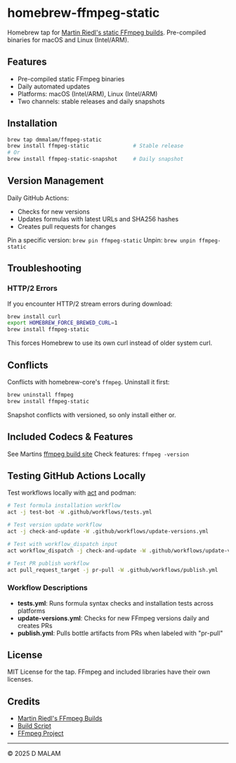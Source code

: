 # homebrew-ffmpeg-static

Homebrew tap for [Martin Riedl's static FFmpeg builds](https://ffmpeg.martin-riedl.de/). Pre-compiled binaries for macOS and Linux (Intel/ARM).

## Features

- Pre-compiled static FFmpeg binaries
- Daily automated updates
- Platforms: macOS (Intel/ARM), Linux (Intel/ARM)
- Two channels: stable releases and daily snapshots

## Installation

```bash
brew tap dmmalam/ffmpeg-static
brew install ffmpeg-static              # Stable release
# Or
brew install ffmpeg-static-snapshot     # Daily snapshot
```

## Version Management

Daily GitHub Actions:
- Checks for new versions
- Updates formulas with latest URLs and SHA256 hashes
- Creates pull requests for changes

Pin a specific version: `brew pin ffmpeg-static`
Unpin: `brew unpin ffmpeg-static`

## Troubleshooting

### HTTP/2 Errors

If you encounter HTTP/2 stream errors during download:
```bash
brew install curl
export HOMEBREW_FORCE_BREWED_CURL=1
brew install ffmpeg-static
```

This forces Homebrew to use its own curl instead of older system curl.

## Conflicts

Conflicts with homebrew-core's `ffmpeg`. Uninstall it first:
```bash
brew uninstall ffmpeg
brew install ffmpeg-static
```

Snapshot conflicts with versioned, so only install either or.

## Included Codecs & Features

See Martins [ffmpeg build site](https://ffmpeg.martin-riedl.de)
Check features: `ffmpeg -version`

## Testing GitHub Actions Locally

Test workflows locally with [act](https://github.com/nektos/act) and podman:

```bash
# Test formula installation workflow
act -j test-bot -W .github/workflows/tests.yml

# Test version update workflow
act -j check-and-update -W .github/workflows/update-versions.yml

# Test with workflow_dispatch input
act workflow_dispatch -j check-and-update -W .github/workflows/update-versions.yml --input force_update=true

# Test PR publish workflow
act pull_request_target -j pr-pull -W .github/workflows/publish.yml
```

### Workflow Descriptions

- **tests.yml**: Runs formula syntax checks and installation tests across platforms
- **update-versions.yml**: Checks for new FFmpeg versions daily and creates PRs
- **publish.yml**: Pulls bottle artifacts from PRs when labeled with "pr-pull"

## License

MIT License for the tap. FFmpeg and included libraries have their own licenses.

## Credits

- [Martin Riedl's FFmpeg Builds](https://ffmpeg.martin-riedl.de/)
- [Build Script](https://git.martin-riedl.de/ffmpeg/build-script)
- [FFmpeg Project](https://ffmpeg.org/)

---
© 2025 D MALAM
